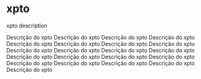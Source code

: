 # xpto
xpto description

Descrição do xpto 
Descrição do xpto 
Descrição do xpto 
Descrição do xpto 
Descrição do xpto 
Descrição do xpto 
Descrição do xpto 
Descrição do xpto 
Descrição do xpto 
Descrição do xpto 
Descrição do xpto 
Descrição do xpto 
Descrição do xpto 
Descrição do xpto 
Descrição do xpto 
Descrição do xpto 
Descrição do xpto 
Descrição do xpto 
Descrição do xpto 
Descrição do xpto 
Descrição do xpto 


